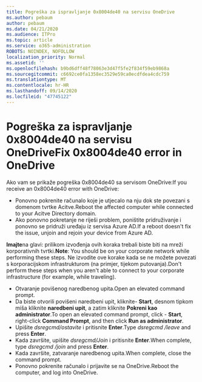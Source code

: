 ```yaml
---
title: Pogreška za ispravljanje 0x8004de40 na servisu OneDrive
ms.author: pebaum
author: pebaum
ms.date: 04/21/2020
ms.audience: ITPro
ms.topic: article
ms.service: o365-administration
ROBOTS: NOINDEX, NOFOLLOW
localization_priority: Normal
ms.assetid: ''
ms.openlocfilehash: b9bd6dff48f78063e3d47f5fe2f834f59eb9868a
ms.sourcegitcommit: c6692ce0fa1358ec3529e59ca0ecdfdea4cdc759
ms.translationtype: MT
ms.contentlocale: hr-HR
ms.lasthandoff: 09/14/2020
ms.locfileid: "47745122"
---
```

# <a name="fix-0x8004de40-error-in-onedrive"></a><span data-ttu-id="133a8-102">Pogreška za ispravljanje 0x8004de40 na servisu OneDrive</span><span class="sxs-lookup"><span data-stu-id="133a8-102">Fix 0x8004de40 error in OneDrive</span></span>

<span data-ttu-id="133a8-103">Ako vam se prikaže pogreška 0x8004de40 sa servisom OneDrive:</span><span class="sxs-lookup"><span data-stu-id="133a8-103">If you receive an 0x8004de40 error with OneDrive:</span></span>

- <span data-ttu-id="133a8-104">Ponovno pokrenite računalo koje je utjecalo na nju dok ste povezani s domenom tvrtke Acitve.</span><span class="sxs-lookup"><span data-stu-id="133a8-104">Reboot the affected computer while connected to your Acitve Directory domain.</span></span>
- <span data-ttu-id="133a8-105">Ako ponovno pokretanje ne riješi problem, poništite pridruživanje i ponovno se pridruži uređaju iz servisa Azure AD.</span><span class="sxs-lookup"><span data-stu-id="133a8-105">If a reboot doesn't fix the issue, unjoin and rejoin your device from Azure AD.</span></span> 

<span data-ttu-id="133a8-106">**Imajte**na glavi: prilikom izvođenja ovih koraka trebali biste biti na mreži korporativnih tvrtki.</span><span class="sxs-lookup"><span data-stu-id="133a8-106">**Note**: You should be on your corporate network while performing these steps.</span></span> <span data-ttu-id="133a8-107">Ne izvodite ove korake kada se ne možete povezati s korporacijskom infrastrukturom (na primjer, tijekom putovanja).</span><span class="sxs-lookup"><span data-stu-id="133a8-107">Don't perform these steps when you aren't able to connect to your corporate infrastructure (for example, while traveling).</span></span> 

- <span data-ttu-id="133a8-108">Otvaranje povišenog naredbenog upita.</span><span class="sxs-lookup"><span data-stu-id="133a8-108">Open an elevated command prompt.</span></span> 
- <span data-ttu-id="133a8-109">Da biste otvorili povišeni naredbeni upit, kliknite- **Start**, desnom tipkom miša kliknite **naredbeni upit**, a zatim kliknite **Pokreni kao administrator**.</span><span class="sxs-lookup"><span data-stu-id="133a8-109">To open an elevated command prompt, click - **Start**, right-click **Command Prompt**, and then click **Run as administrator**.</span></span>
- <span data-ttu-id="133a8-110">Upišite *dsregcmd/ostavite* i pritisnite **Enter**.</span><span class="sxs-lookup"><span data-stu-id="133a8-110">Type *dsregcmd /leave* and press **Enter**.</span></span>
- <span data-ttu-id="133a8-111">Kada završite, upišite *dsregcmd/Join* i pritisnite **Enter**.</span><span class="sxs-lookup"><span data-stu-id="133a8-111">When complete, type *dsregcmd /join* and press **Enter**.</span></span>
- <span data-ttu-id="133a8-112">Kada završite, zatvaranje naredbenog upita.</span><span class="sxs-lookup"><span data-stu-id="133a8-112">When complete, close the command prompt.</span></span>
- <span data-ttu-id="133a8-113">Ponovno pokrenite računalo i prijavite se na OneDrive.</span><span class="sxs-lookup"><span data-stu-id="133a8-113">Reboot the computer, and log into OneDrive.</span></span>